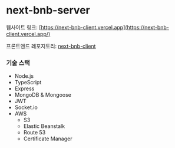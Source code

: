 # next-bnb-server

웹사이트 링크: [https://next-bnb-client.vercel.app](https://next-bnb-client.vercel.app/)

프론트엔드 레포지토리: [next-bnb-client](https://github.com/Jwlee134/next-bnb-client)

### 기술 스택
- Node.js
- TypeScript
- Express
- MongoDB & Mongoose
- JWT
- Socket.io
- AWS
  - S3
  - Elastic Beanstalk
  - Route 53
  - Certificate Manager
